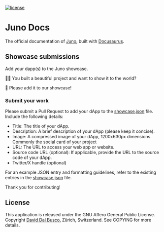 [![license][agpl-license]][agpl-license-url]

[agpl-license]: https://img.shields.io/badge/License-AGPL%20v3-blue.svg
[agpl-license-url]: https://github.com/junobuild/docs/blob/main/GNU-AGPL-3.0

# Juno Docs

The official documentation of [Juno], built with [Docusaurus](https://docusaurus.io/).

## Showcase submissions

Add your dapp(s) to the Juno showcase.

🧑‍🎨 You built a beautiful project and want to show it to the world?

🙏 Please add it to our showcase!

### Submit your work

Please submit a Pull Request to add your dApp to the [showcase.json](showcase.json) file. Include the following details:

- Title: The title of your dApp.
- Description: A brief description of your dApp (please keep it concise).
- Image: A compressed image of your dApp, 1200x630px dimensions. Commonly the social card of your project
- URL: The URL to access your web app or website.
- Source code URL (optional): If applicable, provide the URL to the source code of your dApp.
- Twitter/X handle (optional)

For an example JSON entry and formatting guidelines, refer to the existing entries in the [showcase.json](showcase.json) file.

Thank you for contributing!

## License

This application is released under the GNU Affero General Public License. Copyright [David Dal Busco](mailto:david.dalbusco@outlook.com), Zürich, Switzerland. See COPYING for more details.

[juno]: https://juno.build
